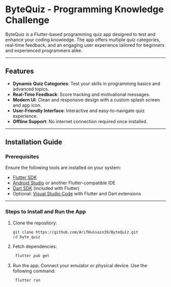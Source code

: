 # ByteQuiz - Programming Knowledge Challenge

ByteQuiz is a Flutter-based programming quiz app designed to test and enhance your coding knowledge. The app offers multiple quiz categories, real-time feedback, and an engaging user experience tailored for beginners and experienced programmers alike.

---

## Features

- **Dynamic Quiz Categories**: Test your skills in programming basics and advanced topics.
- **Real-Time Feedback**: Score tracking and motivational messages.
- **Modern UI**: Clean and responsive design with a custom splash screen and app icon.
- **User-Friendly Interface**: Interactive and easy-to-navigate quiz experience.
- **Offline Support**: No internet connection required once installed.

---

## Installation Guide

### Prerequisites

Ensure the following tools are installed on your system:

- [Flutter SDK](https://flutter.dev/docs/get-started/install)
- [Android Studio](https://developer.android.com/studio) or another Flutter-compatible IDE
- [Dart SDK](https://dart.dev/get-dart) (included with Flutter)
- Optional: [Visual Studio Code](https://code.visualstudio.com/) with Flutter and Dart extensions

---

### Steps to Install and Run the App

1. Clone the repository:
   ```bash
   git clone https://github.com/ArifHussain39/ByteQuiz.git
   cd byte_quiz
2. Fetch dependencies:
   ```bash
    flutter pub get

3. Run the app:
Connect your emulator or physical device.
Use the following command:
   ```bash
    flutter run

